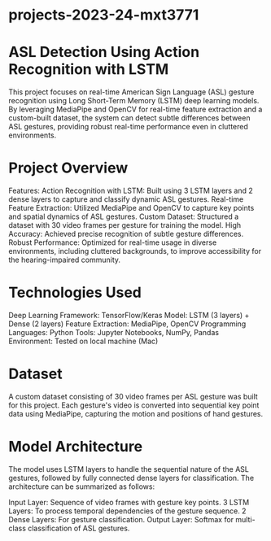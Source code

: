 # projects-2023-24-mxt3771
# ASL Detection Using Action Recognition with LSTM
This project focuses on real-time American Sign Language (ASL) gesture recognition using Long Short-Term Memory (LSTM) deep learning models. By leveraging MediaPipe and OpenCV for real-time feature extraction and a custom-built dataset, the system can detect subtle differences between ASL gestures, providing robust real-time performance even in cluttered environments.

# Project Overview
Features:
Action Recognition with LSTM: Built using 3 LSTM layers and 2 dense layers to capture and classify dynamic ASL gestures.
Real-time Feature Extraction: Utilized MediaPipe and OpenCV to capture key points and spatial dynamics of ASL gestures.
Custom Dataset: Structured a dataset with 30 video frames per gesture for training the model.
High Accuracy: Achieved precise recognition of subtle gesture differences.
Robust Performance: Optimized for real-time usage in diverse environments, including cluttered backgrounds, to improve accessibility for the hearing-impaired community.

# Technologies Used
Deep Learning Framework: TensorFlow/Keras
Model: LSTM (3 layers) + Dense (2 layers)
Feature Extraction: MediaPipe, OpenCV
Programming Languages: Python
Tools: Jupyter Notebooks, NumPy, Pandas
Environment: Tested on local machine (Mac)

# Dataset
A custom dataset consisting of 30 video frames per ASL gesture was built for this project. Each gesture's video is converted into sequential key point data using MediaPipe, capturing the motion and positions of hand gestures.

# Model Architecture
The model uses LSTM layers to handle the sequential nature of the ASL gestures, followed by fully connected dense layers for classification. The architecture can be summarized as follows:

Input Layer: Sequence of video frames with gesture key points.
3 LSTM Layers: To process temporal dependencies of the gesture sequence.
2 Dense Layers: For gesture classification.
Output Layer: Softmax for multi-class classification of ASL gestures.
